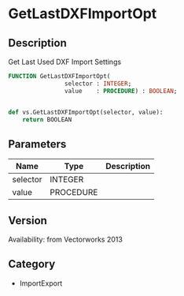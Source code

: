 # GetLastDXFImportOpt

## Description
Get Last Used DXF Import Settings

```pascal
FUNCTION GetLastDXFImportOpt(
				selector : INTEGER;
				value    : PROCEDURE) : BOOLEAN;
```

```python

def vs.GetLastDXFImportOpt(selector, value):
    return BOOLEAN
```

## Parameters
|Name|Type|Description|
|---|---|---|
|selector|INTEGER||
|value|PROCEDURE||

## Version
Availability: from Vectorworks 2013
## Category
* ImportExport

